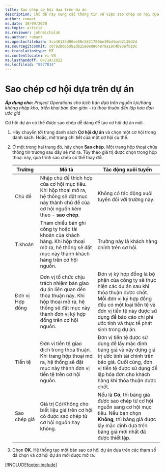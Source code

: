 ```yaml
---
title: Sao chép cơ hội dựa trên dự án
description: Chủ đề này cung cấp thông tin về việc sao chép cơ hội dựa trên dự án trong Project Operations.
author: rumant
ms.date: 10/09/2020
ms.topic: article
ms.reviewer: johnmichalak
ms.author: rumant
ms.openlocfilehash: 3ca48125d90ee50c5621780be19bd4ceb2130d2d
ms.sourcegitcommit: c0792bd65d92db25e0e8864879a19c4b93efb10c
ms.translationtype: MT
ms.contentlocale: vi-VN
ms.lasthandoff: 04/14/2022
ms.locfileid: "8577814"
---
```

# <a name="copy-project-based-opportunities"></a>Sao chép cơ hội dựa trên dự án

_**Áp dụng cho:** Project Operations cho kịch bản dựa trên nguồn lực/hàng không nhập kho, triển khai bản đơn giản – từ thỏa thuận đến lập hóa đơn ước giá_


Cơ hội dự án có thể được sao chép dễ dàng để tạo cơ hội dự án mới. 

1. Hãy chuyển tới trang danh sách **Cơ hội dự án** và chọn một cơ hội trong danh sách. Hoặc, mở trang chi tiết của một cơ hội cụ thể. 
2. Ở một trong hai trang đó, hãy chọn **Sao chép**. Một trang hộp thoại chứa thông tin trường sau đây sẽ mở ra. Tùy theo giá trị được chọn trong hộp thoại này, quá trình sao chép có thể thay đổi.

    | **Trường** | **Mô tả** | **Tác động xuôi tuyến** |
    | --- | --- | --- |
    | Chủ đề | Nhập chủ đề thích hợp của cơ hội mục tiêu. Khi hộp thoại mở ra, hệ thống sẽ đặt mục này thành chủ đề của cơ hội nguồn kèm theo **- sao chép**. | Không có tác động xuôi tuyến đối với trường này. |
    | T.khoản | Tham chiếu bản ghi công ty hoặc tài khoản của khách hàng. Khi hộp thoại mở ra, hệ thống sẽ đặt mục này thành khách hàng trên cơ hội nguồn. | Trường này là khách hàng chính trên cơ hội. |
    | Đơn vị Hợp đồng | Đơn vị tổ chức chịu trách nhiệm bàn giao dự án liên quan đến thỏa thuận này. Khi hộp thoại mở ra, hệ thống sẽ đặt mục này thành đơn vị ký hợp đồng trên cơ hội nguồn. | Đơn vị ký hợp đồng là bộ phận của công ty sẽ thực hiện các dự án sau khi thỏa thuận được chốt. Mỗi đơn vị ký hợp đồng đều có một loại tiền tệ và đơn vị tiền tệ này được sử dụng để báo cáo chi phí ước tính và thực tế phát sinh trong dự án. |
    | Tiền tệ | Đơn vị tiền tệ giao dịch trong thỏa thuận. Khi trang hộp thoại mở ra, hệ thống sẽ đặt mục này thành đơn vị tiền tệ trên cơ hội nguồn. | Đơn vị tiền tệ được sử dụng để lấy mặc định bảng giá và xây dựng giá trị ước tính tài chính trên báo giá. Cuối cùng, đơn vị tiền tệ được sử dụng để lập hóa đơn cho khách hàng khi thỏa thuận được chốt. |
    | Sao chép giá | Giá trị Có/Không cho biết liệu giá trên cơ hội có được sao chép từ cơ hội nguồn hay không. | Nếu là **Có**, thì bảng giá được sao chép từ cơ hội nguồn sang cơ hội mục tiêu. Nếu bạn chọn **Không**, thì bảng giá được lấy mặc định dựa trên bảng giá mới nhất đã được thiết lập. |

3. Chọn **OK**. Hệ thống tạo một bản sao cơ hội dự án dựa trên các tham số đã chọn và cơ hội dự án mới được mở ra.


[!INCLUDE[footer-include](../includes/footer-banner.md)]